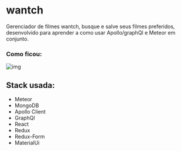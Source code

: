 # wantch 

Gerenciador de filmes wantch, busque e salve seus filmes preferidos,
desenvolvido para aprender a como usar Apollo/graphQl e Meteor
em conjunto.


### Como ficou:
![img](public/wantch.gif)

## Stack usada:
 - Meteor 
 - MongoDB
 - Apollo Client
 - GraphQl
 - React
 - Redux
 - Redux-Form
 - MaterialUi
 



  
